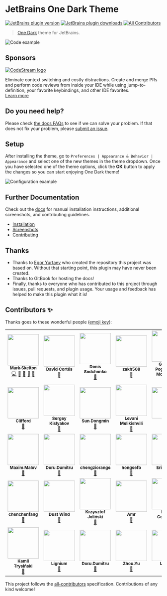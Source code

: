 # JetBrains One Dark Theme

[![JetBrains plugin version](https://img.shields.io/jetbrains/plugin/v/11938-one-dark-theme.svg)](https://plugins.jetbrains.com/plugin/11938-one-dark-theme)
[![JetBrains plugin downloads](https://img.shields.io/jetbrains/plugin/d/11938-one-dark-theme.svg)](https://plugins.jetbrains.com/plugin/11938-one-dark-theme)
[![All Contributors](https://img.shields.io/badge/all_contributors-12-orange.svg)](#contributors)

> [One Dark](https://github.com/atom/one-dark-syntax) theme for JetBrains.

![Code example](https://github.com/one-dark/jetbrains-one-dark-theme/raw/master/docs/screenshots/default.png)

## Sponsors

[![CodeStream logo](https://alt-images.codestream.com/codestream_logo_jbonedarktheme.png)](https://sponsorlink.codestream.com/?utm_source=jbmarket&utm_campaign=jbonedarktheme&utm_medium=banner 'Try CodeStream')

Eliminate context switching and costly distractions. Create and merge PRs and perform code reviews from inside your IDE while using jump-to-definition, your favorite keybindings, and other IDE favorites.<br>
[Learn more](https://sponsorlink.codestream.com/?utm_source=jbmarket&utm_campaign=jbonedarktheme&utm_medium=banner)

## Do you need help?

Please check [the docs FAQs](https://one-dark.gitbook.io/jetbrains/help/faqs) to see if we can solve your problem.
If that does not fix your problem, please [submit an issue](https://github.com/one-dark/jetbrains-one-dark-theme/issues/new).

## Setup

After installing the theme, go to `Preferences | Appearance & Behavior | Appearance` and select one of the new themes in the theme dropdown. Once you have selected one of the theme options, click the **OK** button to apply the changes so you can start enjoying One Dark theme!

![Configuration example](https://github.com/one-dark/jetbrains-one-dark-theme/raw/master/docs/screenshots/configuration.png)

## Further Documentation

Check out the [docs](https://one-dark.gitbook.io/jetbrains) for manual installation instructions, additional screenshots, and contributing guidelines.

- [Installation](https://one-dark.gitbook.io/jetbrains/the-basics/installation)
- [Screenshots](https://one-dark.gitbook.io/jetbrains/the-basics/screenshots)
- [Contributing](https://one-dark.gitbook.io/jetbrains/contributing/development)

## Thanks

- Thanks to [Egor Yurtaev](https://github.com/yurtaev) who created the repository this project was based on. Without that starting point, this plugin may have never been created.
- Thanks to GitBook for hosting the docs!
- Finally, thanks to everyone who has contributed to this project through issues, pull requests, and plugin usage. Your usage and feedback has helped to make this plugin what it is!

## Contributors ✨

Thanks goes to these wonderful people ([emoji key](https://allcontributors.org/docs/en/emoji-key)):

<!-- ALL-CONTRIBUTORS-LIST:START - Do not remove or modify this section -->
<!-- prettier-ignore-start -->
<!-- markdownlint-disable -->
<table>
  <tr>
    <td align="center"><a href="https://github.com/mskelton"><img src="https://avatars3.githubusercontent.com/u/25914066?v=4?s=100" width="100px;" alt=""/><br /><sub><b>Mark Skelton</b></sub></a><br /><a href="https://github.com/one-dark/jetbrains-one-dark-theme/commits?author=mskelton" title="Code">💻</a> <a href="#question-mskelton" title="Answering Questions">💬</a> <a href="https://github.com/one-dark/jetbrains-one-dark-theme/commits?author=mskelton" title="Documentation">📖</a> <a href="#ideas-mskelton" title="Ideas, Planning, & Feedback">🤔</a> <a href="#maintenance-mskelton" title="Maintenance">🚧</a></td>
    <td align="center"><a href="https://www.dacoto.com"><img src="https://avatars2.githubusercontent.com/u/16915053?v=4?s=100" width="100px;" alt=""/><br /><sub><b>David Cortés</b></sub></a><br /><a href="https://github.com/one-dark/jetbrains-one-dark-theme/issues?q=author%3Adacoto" title="Bug reports">🐛</a></td>
    <td align="center"><a href="http://x1unix.com"><img src="https://avatars0.githubusercontent.com/u/9203548?v=4?s=100" width="100px;" alt=""/><br /><sub><b>Denis Sedchenko</b></sub></a><br /><a href="https://github.com/one-dark/jetbrains-one-dark-theme/issues?q=author%3Ax1unix" title="Bug reports">🐛</a></td>
    <td align="center"><a href="https://github.com/zakh508"><img src="https://avatars1.githubusercontent.com/u/3613383?v=4?s=100" width="100px;" alt=""/><br /><sub><b>zakh508</b></sub></a><br /><a href="https://github.com/one-dark/jetbrains-one-dark-theme/issues?q=author%3Azakh508" title="Bug reports">🐛</a></td>
    <td align="center"><a href="https://github.com/GauthierPLM"><img src="https://avatars0.githubusercontent.com/u/2579741?v=4?s=100" width="100px;" alt=""/><br /><sub><b>Gauthier Pogam--Le Montagner</b></sub></a><br /><a href="#ideas-GauthierPLM" title="Ideas, Planning, & Feedback">🤔</a></td>
    <td align="center"><a href="https://github.com/eickit"><img src="https://avatars3.githubusercontent.com/u/4112464?v=4?s=100" width="100px;" alt=""/><br /><sub><b>eickit</b></sub></a><br /><a href="#design-eickit" title="Design">🎨</a></td>
    <td align="center"><a href="https://github.com/cnfn"><img src="https://avatars3.githubusercontent.com/u/1445517?v=4?s=100" width="100px;" alt=""/><br /><sub><b>Cnfn</b></sub></a><br /><a href="#design-cnfn" title="Design">🎨</a></td>
  </tr>
  <tr>
    <td align="center"><a href="https://github.com/cliffordp"><img src="https://avatars0.githubusercontent.com/u/1812179?v=4?s=100" width="100px;" alt=""/><br /><sub><b>Clifford</b></sub></a><br /><a href="https://github.com/one-dark/jetbrains-one-dark-theme/issues?q=author%3Acliffordp" title="Bug reports">🐛</a></td>
    <td align="center"><a href="https://defman.me"><img src="https://avatars2.githubusercontent.com/u/7100645?v=4?s=100" width="100px;" alt=""/><br /><sub><b>Sergey Kislyakov</b></sub></a><br /><a href="https://github.com/one-dark/jetbrains-one-dark-theme/issues?q=author%3Adefman21" title="Bug reports">🐛</a></td>
    <td align="center"><a href="https://github.com/sundongmin"><img src="https://avatars2.githubusercontent.com/u/17910228?v=4?s=100" width="100px;" alt=""/><br /><sub><b>Sun Dongmin</b></sub></a><br /><a href="#design-sundongmin" title="Design">🎨</a></td>
    <td align="center"><a href="https://github.com/levani"><img src="https://avatars0.githubusercontent.com/u/184472?v=4?s=100" width="100px;" alt=""/><br /><sub><b>Levani Melikishvili</b></sub></a><br /><a href="#design-levani" title="Design">🎨</a></td>
    <td align="center"><a href="https://blog.csdn.net/qq_21019419"><img src="https://avatars2.githubusercontent.com/u/12908403?v=4?s=100" width="100px;" alt=""/><br /><sub><b>lynn</b></sub></a><br /><a href="#design-tulongxCodes" title="Design">🎨</a></td>
    <td align="center"><a href="https://unthrottled.io"><img src="https://avatars1.githubusercontent.com/u/15972415?v=4?s=100" width="100px;" alt=""/><br /><sub><b>Alex Simons</b></sub></a><br /><a href="https://github.com/one-dark/jetbrains-one-dark-theme/commits?author=Unthrottled" title="Code">💻</a> <a href="#question-Unthrottled" title="Answering Questions">💬</a></td>
    <td align="center"><a href="https://github.com/XanderCheung"><img src="https://avatars1.githubusercontent.com/u/28296509?v=4?s=100" width="100px;" alt=""/><br /><sub><b>XanderCheung</b></sub></a><br /><a href="https://github.com/one-dark/jetbrains-one-dark-theme/issues?q=author%3AXanderCheung" title="Bug reports">🐛</a></td>
  </tr>
  <tr>
    <td align="center"><a href="https://github.com/maxmalov"><img src="https://avatars2.githubusercontent.com/u/284129?v=4?s=100" width="100px;" alt=""/><br /><sub><b>Maxim Malov</b></sub></a><br /><a href="#design-maxmalov" title="Design">🎨</a></td>
    <td align="center"><a href="https://github.com/dorudumitru"><img src="https://avatars0.githubusercontent.com/u/11142539?v=4?s=100" width="100px;" alt=""/><br /><sub><b>Doru Dumitru</b></sub></a><br /><a href="#ideas-dorudumitru" title="Ideas, Planning, & Feedback">🤔</a></td>
    <td align="center"><a href="https://blog.orange233.top/"><img src="https://avatars0.githubusercontent.com/u/30137964?v=4?s=100" width="100px;" alt=""/><br /><sub><b>chengziorange</b></sub></a><br /><a href="https://github.com/one-dark/jetbrains-one-dark-theme/issues?q=author%3Achengziorange" title="Bug reports">🐛</a></td>
    <td align="center"><a href="https://github.com/hongsefb"><img src="https://avatars3.githubusercontent.com/u/29223722?v=4?s=100" width="100px;" alt=""/><br /><sub><b>hongsefb</b></sub></a><br /><a href="https://github.com/one-dark/jetbrains-one-dark-theme/issues?q=author%3Ahongsefb" title="Bug reports">🐛</a></td>
    <td align="center"><a href="https://github.com/erikdewit87"><img src="https://avatars0.githubusercontent.com/u/1140942?v=4?s=100" width="100px;" alt=""/><br /><sub><b>Erik de Wit</b></sub></a><br /><a href="#ideas-erikdewit87" title="Ideas, Planning, & Feedback">🤔</a> <a href="https://github.com/one-dark/jetbrains-one-dark-theme/issues?q=author%3Aerikdewit87" title="Bug reports">🐛</a></td>
    <td align="center"><a href="https://github.com/skrubbel"><img src="https://avatars1.githubusercontent.com/u/868432?v=4?s=100" width="100px;" alt=""/><br /><sub><b>skrubbel</b></sub></a><br /><a href="https://github.com/one-dark/jetbrains-one-dark-theme/issues?q=author%3Askrubbel" title="Bug reports">🐛</a></td>
    <td align="center"><a href="https://github.com/ChrisCarini"><img src="https://avatars1.githubusercontent.com/u/6374067?v=4?s=100" width="100px;" alt=""/><br /><sub><b>ChrisCarini</b></sub></a><br /><a href="#maintenance-ChrisCarini" title="Maintenance">🚧</a></td>
  </tr>
  <tr>
    <td align="center"><a href="https://github.com/chenchenfang"><img src="https://avatars1.githubusercontent.com/u/50065243?v=4?s=100" width="100px;" alt=""/><br /><sub><b>chenchenfang</b></sub></a><br /><a href="https://github.com/one-dark/jetbrains-one-dark-theme/issues?q=author%3Achenchenfang" title="Bug reports">🐛</a></td>
    <td align="center"><a href="https://github.com/RichardConfused"><img src="https://avatars3.githubusercontent.com/u/54979163?v=4?s=100" width="100px;" alt=""/><br /><sub><b>Dust Wind</b></sub></a><br /><a href="https://github.com/one-dark/jetbrains-one-dark-theme/issues?q=author%3ARichardConfused" title="Bug reports">🐛</a></td>
    <td align="center"><a href="http://www.jellysoft.pl"><img src="https://avatars1.githubusercontent.com/u/2669079?v=4?s=100" width="100px;" alt=""/><br /><sub><b>Krzysztof Jeliński</b></sub></a><br /><a href="#design-jelinski" title="Design">🎨</a></td>
    <td align="center"><a href="https://github.com/infix"><img src="https://avatars1.githubusercontent.com/u/40860821?v=4?s=100" width="100px;" alt=""/><br /><sub><b>Amr</b></sub></a><br /><a href="https://github.com/one-dark/jetbrains-one-dark-theme/issues?q=author%3Ainfix" title="Bug reports">🐛</a></td>
    <td align="center"><a href="http://heitorcolangelo.dev"><img src="https://avatars.githubusercontent.com/u/6201773?v=4?s=100" width="100px;" alt=""/><br /><sub><b>Heitor Colangelo</b></sub></a><br /><a href="https://github.com/one-dark/jetbrains-one-dark-theme/issues?q=author%3Aheitorcolangelo" title="Bug reports">🐛</a></td>
    <td align="center"><a href="https://www.linkedin.com/in/yuri-karpovich-09737b27"><img src="https://avatars.githubusercontent.com/u/7230069?v=4?s=100" width="100px;" alt=""/><br /><sub><b>Yuri Karpovich</b></sub></a><br /><a href="#design-yuri-karpovich" title="Design">🎨</a></td>
    <td align="center"><a href="https://github.com/liy-cn"><img src="https://avatars.githubusercontent.com/u/2853829?v=4?s=100" width="100px;" alt=""/><br /><sub><b>Michael Lee</b></sub></a><br /><a href="https://github.com/one-dark/jetbrains-one-dark-theme/issues?q=author%3Aliy-cn" title="Bug reports">🐛</a></td>
  </tr>
  <tr>
    <td align="center"><a href="https://kamilki.me/"><img src="https://avatars.githubusercontent.com/u/10383567?v=4?s=100" width="100px;" alt=""/><br /><sub><b>Kamil Trysiński</b></sub></a><br /><a href="https://github.com/one-dark/jetbrains-one-dark-theme/issues?q=author%3AKamilkime" title="Bug reports">🐛</a></td>
    <td align="center"><a href="https://github.com/Lignium"><img src="https://avatars.githubusercontent.com/u/41531939?v=4?s=100" width="100px;" alt=""/><br /><sub><b>Lignium</b></sub></a><br /><a href="https://github.com/one-dark/jetbrains-one-dark-theme/issues?q=author%3ALignium" title="Bug reports">🐛</a></td>
    <td align="center"><a href="https://github.com/dorudumitru-hh"><img src="https://avatars.githubusercontent.com/u/40240395?v=4?s=100" width="100px;" alt=""/><br /><sub><b>Doru Dumitru</b></sub></a><br /><a href="https://github.com/one-dark/jetbrains-one-dark-theme/issues?q=author%3Adorudumitru-hh" title="Bug reports">🐛</a></td>
    <td align="center"><a href="https://www.muyu.party"><img src="https://avatars.githubusercontent.com/u/20837526?v=4?s=100" width="100px;" alt=""/><br /><sub><b>Zhou Yu</b></sub></a><br /><a href="#design-muyu66" title="Design">🎨</a></td>
    <td align="center"><a href="https://lovesykun.cn"><img src="https://avatars.githubusercontent.com/u/5022927?v=4?s=100" width="100px;" alt=""/><br /><sub><b>LoveSy</b></sub></a><br /><a href="https://github.com/one-dark/jetbrains-one-dark-theme/issues?q=author%3Ayujincheng08" title="Bug reports">🐛</a></td>
    <td align="center"><a href="https://github.com/ziishaned"><img src="https://avatars.githubusercontent.com/u/16267321?v=4?s=100" width="100px;" alt=""/><br /><sub><b>Zeeshan Ahmad</b></sub></a><br /><a href="https://github.com/one-dark/jetbrains-one-dark-theme/issues?q=author%3Aziishaned" title="Bug reports">🐛</a></td>
    <td align="center"><a href="https://github.com/ilyapopovs"><img src="https://avatars.githubusercontent.com/u/16862411?v=4?s=100" width="100px;" alt=""/><br /><sub><b>Ilya Popovs</b></sub></a><br /><a href="https://github.com/one-dark/jetbrains-one-dark-theme/commits?author=ilyapopovs" title="Documentation">📖</a> <a href="#design-ilyapopovs" title="Design">🎨</a></td>
  </tr>
</table>

<!-- markdownlint-restore -->
<!-- prettier-ignore-end -->

<!-- ALL-CONTRIBUTORS-LIST:END -->

This project follows the [all-contributors](https://github.com/all-contributors/all-contributors) specification. Contributions of any kind welcome!
